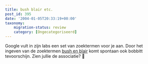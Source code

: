 ```yaml
---
title: bush blair etc.
post_id: 395
date: '2004-01-05T20:33:19+00:00'
taxonomy:
    migration-status: review
    category: [Ongecategoriseerd]
---
```

Google vult in zijn labs een set van zoektermen voor je aan. Door het ingeven van de zoektermen [bush en blair](http://labs.google.com/sets?q1=bush&q2=blair) komt spontaan ook bobbitt tevoorschijn. Zien jullie de associatie? 🙂